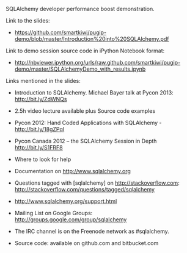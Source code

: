 SQLAlchemy developer performance boost demonstration.

Link to the slides:
 * https://github.com/smartkiwi/pugip-demo/blob/master/Introduction%20into%20SQLAlchemy.pdf

Link to demo session source code in iPython Notebook format:
 * http://nbviewer.ipython.org/urls/raw.github.com/smartkiwi/pugip-demo/master/SQLAlchemyDemo_with_results.ipynb

Links mentioned in the slides:
 * Introduction to SQLAlchemy. Michael Bayer talk at Pycon 2013: http://bit.ly/ZdWNQs
  * 2.5h video lecture available plus Source code examples
  * Pycon 2012: Hand Coded Applications with SQLAlchemy - http://bit.ly/18gZPqI
  * Pycon Canada 2012 – the SQLAlchemy Session in Depth http://bit.ly/S1FRF8

 * Where to look for help
  * Documentation on http://www.sqlalchemy.org
  * Questions tagged with [sqlalchemy]  on http://stackoverflow.com: http://stackoverflow.com/questions/tagged/sqlalchemy
  * http://www.sqlalchemy.org/support.html
  * Mailing List on Google Groups: http://groups.google.com/group/sqlalchemy
  * The IRC channel is on the Freenode network as #sqlalchemy.
  * Source code: available on github.com and bitbucket.com
